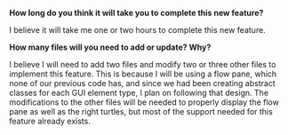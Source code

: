 **How long do you think it will take you to complete this new feature?**

I believe it will take me one or two hours to complete this new feature.

**How many files will you need to add or update? Why?**

I believe I will need to add two files and modify two or three other files to implement this feature.
This is because I will be using a flow pane, which none of our previous code has, and since we had been creating abstract classes for each GUI element type, I plan on following that design.
The modifications to the other files will be needed to properly display the flow pane as well as the right turtles, but most of the support needed for this feature already exists.